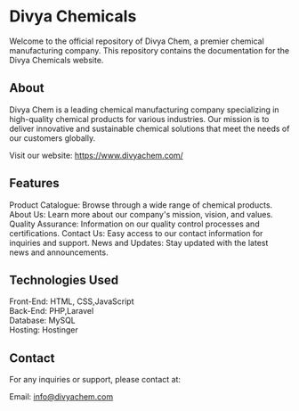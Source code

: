 # Divya Chemicals
Welcome to the official repository of Divya Chem, a premier chemical manufacturing company. This repository contains the documentation for the Divya Chemicals website.

## About 

Divya Chem is a leading chemical manufacturing company specializing in high-quality chemical products for various industries. Our mission is to deliver innovative and sustainable chemical solutions that meet the needs of our customers globally.

Visit our website: https://www.divyachem.com/

## Features 
Product Catalogue: Browse through a wide range of chemical products. About Us: Learn more about our company's mission, vision, and values. Quality Assurance: Information on our quality control processes and certifications. Contact Us: Easy access to our contact information for inquiries and support. News and Updates: Stay updated with the latest news and announcements.

## Technologies Used
Front-End: HTML, CSS,JavaScript  
Back-End: PHP,Laravel  
Database: MySQL  
Hosting: Hostinger

## Contact 

For any inquiries or support, please contact at:

Email: info@divyachem.com

